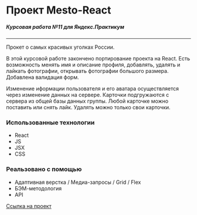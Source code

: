 # Проект Mesto-React
##### Курсовая работа №11 для Яндекс.Практикум
---

Прокет о самых красивых уголках России.

В этой курсовой работе закончено портирование проекта на React. Есть возможность менять имя и описание профиля, добавлять, удалять и лайкать фотографии, открывать фотографии большого размера. Добавлена валидация форм.

Изменение иформации пользователя и его аватара осуществляется через изменение данных на сервере. Карточки подгружаются с сервера из общей базы данных группы. Любой карточке можно поставить или снять лайк. Удалять можно только свои карточки.



### Использованные технологии

* React
* JS
* JSX
* CSS


### Реальзовано с помощью

* Адаптивная верстка / Медиа-запросы / Grid / Flex
* БЭМ-методология
* API 



[Ссылка на проект](https://olga-mishareva.github.io/mesto-react/)

